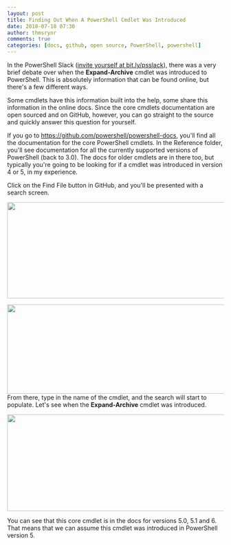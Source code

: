 ```yaml
---
layout: post
title: Finding Out When A PowerShell Cmdlet Was Introduced
date: 2018-07-18 07:30
author: thmsrynr
comments: true
categories: [docs, github, open source, PowerShell, powershell]
---
```

In the PowerShell Slack (<a href="https://bit.ly/psslack" target="_blank" rel="noopener">invite yourself at bit.ly/psslack</a>), there was a very brief debate over when the <strong>Expand-Archive</strong> cmdlet was introduced to PowerShell. This is absolutely information that can be found online, but there's a few different ways.

Some cmdlets have this information built into the help, some share this information in the online docs. Since the core cmdlets documentation are open sourced and on GitHub, however, you can go straight to the source and quickly answer this question for yourself.

<!--more-->

If you go to <a href="https://github.com/powershell/powershell-docs" target="_blank" rel="noopener">https://github.com/powershell/powershell-docs</a>, you'll find all the documentation for the core PowerShell cmdlets. In the Reference folder, you'll see documentation for all the currently supported versions of PowerShell (back to 3.0). The docs for older cmdlets are in there too, but typically you're going to be looking for if a cmdlet was introduced in version 4 or 5, in my experience.

Click on the Find File button in GitHub, and you'll be presented with a search screen.

<img class="alignnone wp-image-792 size-full" src="/wp-content/uploads/2018/07/2018-07-16-08_55_35-PowerShell_PowerShell-Docs_-The-official-PowerShell-documentation-sources-e1531756898953.png" alt="" width="578" height="224" />

<img class="alignnone size-large wp-image-789" src="/wp-content/uploads/2018/07/2018-07-16-08_52_08-PowerShell-Docs_reference-at-staging-·-PowerShell_PowerShell-Docs-1024x353.png" alt="" width="604" height="208" />From there, type in the name of the cmdlet, and the search will start to populate. Let's see when the <strong>Expand-Archive</strong> cmdlet was introduced.

<img class="alignnone size-large wp-image-790" src="/wp-content/uploads/2018/07/2018-07-16-08_54_22-File-Finder-1024x381.png" alt="" width="604" height="225" />

You can see that this core cmdlet is in the docs for versions 5.0, 5.1 and 6. That means that we can assume this cmdlet was introduced in PowerShell version 5.
